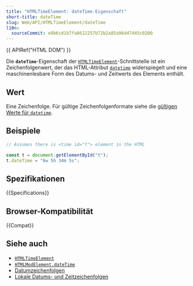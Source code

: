 ```yaml
---
title: "HTMLTimeElement: dateTime-Eigenschaft"
short-title: dateTime
slug: Web/API/HTMLTimeElement/dateTime
l10n:
  sourceCommit: e9b6cd1b7fa8612257b72b2a85a96dd7d45c0200
---
```


{{ APIRef("HTML DOM") }}

Die **`dateTime`**-Eigenschaft der [`HTMLTimeElement`](/de/docs/Web/API/HTMLTimeElement)-Schnittstelle ist ein Zeichenfolgenwert, der das HTML-Attribut [`datetime`](/de/docs/Web/HTML/Reference/Elements/time#datetime) widerspiegelt und eine maschinenlesbare Form des Datums- und Zeitwerts des Elements enthält.

## Wert

Eine Zeichenfolge. Für gültige Zeichenfolgenformate siehe die [gültigen Werte für `datetime`](/de/docs/Web/HTML/Reference/Elements/time#valid_datetime_values).

## Beispiele

```js
// Assumes there is <time id="t"> element in the HTML

const t = document.getElementById("t");
t.dateTime = "6w 5h 34m 5s";
```

## Spezifikationen

{{Specifications}}

## Browser-Kompatibilität

{{Compat}}

## Siehe auch

- [`HTMLTimeElement`](/de/docs/Web/API/HTMLTimeElement)
- [`HTMLModElement.dateTime`](/de/docs/Web/API/HTMLModElement/dateTime)
- [Datumzeichenfolgen](/de/docs/Web/HTML/Guides/Date_and_time_formats#date_strings)
- [Lokale Datums- und Zeitzeichenfolgen](/de/docs/Web/HTML/Guides/Date_and_time_formats#local_date_and_time_strings)
